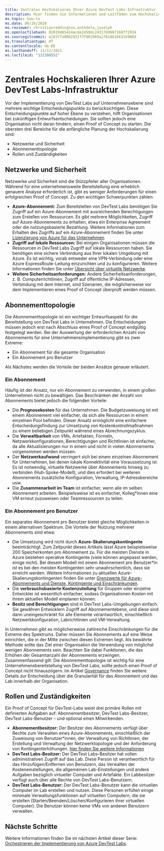 ```yaml
---
title: Zentrales Hochskalieren Ihrer Azure DevTest Labs-Infrastruktur
description: Hier finden Sie Informationen und Leitfäden zum Hochskalieren Ihrer Azure DevTest Labs-Infrastruktur.
ms.topic: how-to
ms.date: 06/26/2020
ms.reviewer: christianreddington,anthdela,juselph
ms.openlocfilehash: 02019d65424acde2459dc24317dd607168ff2934
ms.sourcegitcommit: e1037fa0082931f3f0039b9a2761861b632e986d
ms.translationtype: HT
ms.contentlocale: de-DE
ms.lasthandoff: 11/12/2021
ms.locfileid: "132398552"
---
```

# <a name="scale-up-your-azure-devtest-labs-infrastructure"></a>Zentrales Hochskalieren Ihrer Azure DevTest Labs-Infrastruktur
Vor der Implementierung von DevTest Labs auf Unternehmensebene sind mehrere wichtige Entscheidungspunkte zu berücksichtigen. Diese Entscheidungspunkte auf hoher Ebene zu verstehen, hilft Organisationen bei zukünftigen Entwurfsentscheidungen. Sie sollten jedoch eine Organisation nicht daran hindern, einen Proof of Concept zu starten. Die obersten drei Bereiche für die anfängliche Planung der Hochskalierung sind:

- Netzwerke und Sicherheit
- Abonnementtopologie
- Rollen und Zuständigkeiten

## <a name="networking-and-security"></a>Netzwerke und Sicherheit
Netzwerke und Sicherheit sind die Stützpfeiler aller Organisationen. Während für eine unternehmensweite Bereitstellung eine erheblich genauere Analyse erforderlich ist, gibt es weniger Anforderungen für einen erfolgreichen Proof of Concept. Zu den wichtigen Schwerpunkten zählen:

- **Azure-Abonnement:** Zum Bereitstellen von DevTest Labs benötigen Sie Zugriff auf ein Azure-Abonnement mit ausreichenden Berechtigungen zum Erstellen von Ressourcen. Es gibt mehrere Möglichkeiten, Zugriff auf Azure-Abonnements zu erhalten, etwa ein Enterprise Agreement oder die nutzungsbasierte Bezahlung. Weitere Informationen zum Erhalten des Zugriffs auf ein Azure-Abonnement finden Sie unter [Lizenzierung von Azure für das Unternehmen](https://azure.microsoft.com/pricing/enterprise-agreement/).
- **Zugriff auf lokale Ressourcen:** Bei einigen Organisationen müssen die Ressourcen in DevTest Labs Zugriff auf lokale Ressourcen haben. Sie benötigen eine sichere Verbindung aus Ihrer lokalen Umgebung mit Azure. Es ist wichtig, vorab entweder eine VPN-Verbindung oder eine Azure ExpressRoute-Leitung einzurichten und zu konfigurieren. Weitere Informationen finden Sie unter [Übersicht über virtuelle Netzwerke](../virtual-network/virtual-networks-overview.md).
- **Weitere Sicherheitsanforderungen:** Andere Sicherheitsanforderungen, z. B. Computerrichtlinien, Zugriff auf öffentliche IP-Adressen, Verbindung mit dem Internet, sind Szenarien, die möglicherweise vor dem Implementieren eines Proof of Concept überprüft werden müssen. 

## <a name="subscription-topology"></a>Abonnementtopologie
Die Abonnementtopologie ist ein wichtiger Entwurfsaspekt für die Bereitstellung von DevTest Labs in Unternehmen. Die Entscheidungen müssen jedoch erst nach Abschluss eines Proof of Concept endgültig festgelegt werden. Bei der Auswertung der erforderlichen Anzahl von Abonnements für eine Unternehmensimplementierung gibt es zwei Extreme: 

- Ein Abonnement für die gesamte Organisation
- Ein Abonnement pro Benutzer

Als Nächstes werden die Vorteile der beiden Ansätze genauer erläutert.

### <a name="one-subscription"></a>Ein Abonnement
Häufig ist der Ansatz, nur ein Abonnement zu verwenden, in einem großen Unternehmen nicht zu bewältigen. Das Beschränken der Anzahl von Abonnements bietet jedoch die folgenden Vorteile:

- Die **Prognosekosten** für das Unternehmen.  Die Budgetzuweisung ist mit einem Abonnement viel einfacher, da sich alle Ressourcen in einem einzelnen Pool befinden. Dieser Ansatz ermöglicht eine einfachere Entscheidungsfindung zur Umsetzung von Kostenkontrollmaßnahmen zu einem beliebigen Zeitpunkt während eines Abrechnungszyklus.
- Die **Verwaltbarkeit** von VMs, Artefakten, Formeln, Netzwerkkonfigurationen, Berechtigungen und Richtlinien ist einfacher, da alle Aktualisierungen nur in einem und nicht in vielen Abonnements vorgenommen werden müssen.
- Der **Netzwerkaufwand** verringert sich bei einem einzelnen Abonnement für Unternehmen, bei denen lokale Konnektivität eine Voraussetzung ist. Es ist notwendig, virtuelle Netzwerke über Abonnements hinweg zu verbinden (Hub-Spoke-Modell), und dies erfordert bei weiteren Abonnements zusätzliche Konfiguration, Verwaltung, IP-Adressbereiche usw.
- Die **Zusammenarbeit im Team** ist einfacher, wenn alle im selben Abonnement arbeiten. Beispielsweise ist es einfacher, Kolleg*innen eine VM erneut zuzuweisen oder Teamressourcen zu teilen.

### <a name="subscription-per-user"></a>Ein Abonnement pro Benutzer
Ein separates Abonnement pro Benutzer bietet gleiche Möglichkeiten in einem alternativen Spektrum. Die Vorteile der Nutzung mehrerer Abonnements sind etwa:

- Die Umsetzung wird nicht durch **Azure-Skalierungskontingente** beeinträchtigt. Zum Zeitpunkt dieses Artikels lässt Azure beispielsweise 200 Speicherkonten pro Abonnement zu. Für die meisten Dienste in Azure bestehen operative Kontingente (viele können angepasst werden, einige nicht). Bei diesem Modell mit einem Abonnement pro Benutzer*in ist es bei den meisten Kontingenten sehr unwahrscheinlich, dass sie erreicht werden. Weitere Informationen zu aktuellen Azure-Skalierungskontingenten finden Sie unter [Grenzwerte für Azure-Abonnements und Dienste, Kontingente und Einschränkungen](../azure-resource-manager/management/azure-subscription-service-limits.md).
- Die **verbrauchsbasierte Kostenzuteilung** für Gruppen oder einzelne Entwickler ist wesentlich einfacher, sodass Organisationen Kosten mit ihrem aktuellen Modell einplanen können.
- **Besitz und Berechtigungen** sind in DevTest Labs-Umgebungen einfach. Sie gewähren Entwicklern Zugriff auf Abonnementebene, und diese sind dann uneingeschränkt für alle Elemente verantwortlich, einschließlich Netzwerkkonfiguration, Labrichtlinien und VM-Verwaltung.

In Unternehmen gibt es möglicherweise zahlreiche Einschränkungen für die Extreme des Spektrums. Daher müssen Sie Abonnements auf eine Weise einrichten, die in der Mitte zwischen diesen Extremen liegt. Als bewährte Methode sollte das Ziel einer Organisation die Verwendung von möglichst wenigen Abonnements sein. Beachten Sie dabei Funktionen, die das Erhöhen der Gesamtanzahl der Abonnements erzwingen. Zusammenfassend gilt: Die Abonnementtopologie ist wichtig für eine Unternehmensbereitstellung von DevTest Labs, sollte jedoch einen Proof of Concept nicht hinauszögern. Im Artikel [Governance](devtest-lab-guidance-governance-policy-compliance.md) finden Sie weitere Details zur Entscheidung über die Granularität für das Abonnement und das Lab innerhalb der Organisation.

## <a name="roles-and-responsibilities"></a>Rollen und Zuständigkeiten
Ein Proof of Concept für DevTest-Labs weist drei primäre Rollen mit definierten Aufgaben auf: Abonnementbesitzer, DevTest Labs-Besitzer, DevTest Labs-Benutzer – und optional einen Mitwirkenden.

- **Abonnementbesitzer:** Der Besitzer des Abonnements verfügt über Rechte zum Verwalten eines Azure-Abonnements, einschließlich der Zuweisung von Benutzer*innen, der Verwaltung von Richtlinien, der Erstellung und Verwaltung der Netzwerktopologie und der Anforderung von Kontingenterhöhungen. [hier finden Sie weitere Informationen](../role-based-access-control/rbac-and-directory-admin-roles.md)
- **DevTest Labs-Besitzer:** Der DevTest Labs-Besitzer hat vollen administrativen Zugriff auf das Lab. Diese Person ist verantwortlich für das Hinzufügen/Entfernen von Benutzern, das Verwalten der Kosteneinstellungen, die allgemeinen Lab-Einstellungen und andere Aufgaben bezüglich virtueller Computer und Artefakte. Ein Labbesitzer verfügt auch über alle Rechte von DevTest Labs-Benutzern.
- **DevTest Labs-Benutzer:** Der DevTest Labs-Benutzer kann die virtuellen Computer im Lab erstellen und nutzen. Diese Personen erfüllen einige minimale Verwaltungsfunktionen auf virtuellen Computern, die sie erstellen (Starten/Beenden/Löschen/Konfigurieren ihrer virtuellen Computer). Die Benutzer können keine VMs von anderen Benutzern verwalten.

## <a name="next-steps"></a>Nächste Schritte
Weitere Informationen finden Sie im nächsten Artikel dieser Serie: [Orchestrieren der Implementierung von Azure DevTest Labs](devtest-lab-guidance-orchestrate-implementation.md).